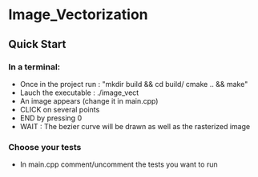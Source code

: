 # Image_Vectorization

## Quick Start

### In a terminal:
* Once in the project run : "mkdir build && cd build/
cmake .. && make"
* Lauch the executable : ./image_vect 
* An image appears (change it in main.cpp)
* CLICK on several points 
* END by pressing 0
* WAIT : The bezier curve will be drawn as well as the rasterized image

### Choose your tests
* In main.cpp comment/uncomment the tests you want to run





